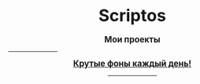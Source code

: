 <!DOCTYPE html>
<html>
	<head>
		<title></title>
	</head>
	<body>
		<h1 align="center" ><big>Scriptos</big></h1>
		<p align="center" ><big><b>Мои проекты</b></big></p>
		<hr align="center" width="100">
		<div align="center">
			<a href="https://scripstos.github.io/a.html"><big><b>Крутые фоны каждый день!</b></big></a>
			<hr width="100">
		</div>
	</body>
</html>
